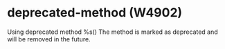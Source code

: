 # deprecated-method (W4902)

Using deprecated method %s() The method is marked as deprecated and will
be removed in the future.

